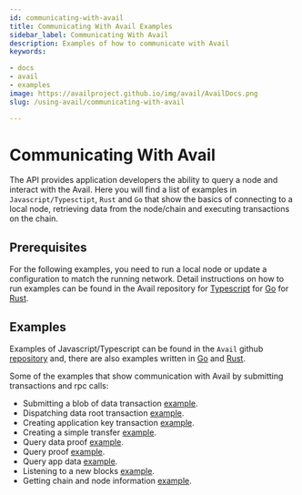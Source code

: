 ```yaml
---
id: communicating-with-avail
title: Communicating With Avail Examples
sidebar_label: Communicating With Avail
description: Examples of how to communicate with Avail
keywords:

- docs
- avail
- examples
image: https://availproject.github.io/img/avail/AvailDocs.png
slug: /using-avail/communicating-with-avail

---
```


# Communicating With Avail

The API provides application developers the ability to query a node and interact with the Avail.
Here you will find a list of examples in `Javascript/Typesctipt`, `Rust` and `Go` that show
the basics of connecting to a local node, retrieving data from the node/chain and executing transactions on the chain.

## Prerequisites

For the following examples, you need to run a local node or update a configuration to match the running network.
Detail instructions on how to run examples can be found in the Avail repository
for [Typescript](https://github.com/availproject/avail/blob/develop/examples/ts/README.md)
for [Go](https://github.com/availproject/avail/blob/develop/examples/go/README.md)
for [Rust](https://github.com/availproject/avail/blob/develop/avail-subxt/examples/README.md).

## Examples

Examples of Javascript/Typescript can be found in the `Avail`
github [repository](https://github.com/availproject/avail/tree/develop/examples/ts)
and, there are also examples written in [Go](https://github.com/availproject/avail/tree/develop/examples/go)
and [Rust](https://github.com/availproject/avail/tree/develop/avail-subxt/examples).

Some of the examples that show communication with Avail by submitting transactions and rpc calls:

- Submitting a blob of data
  transaction [example](https://github.com/availproject/avail/tree/develop/examples/data_submit.ts).
- Dispatching data root
  transaction [example](https://github.com/availproject/avail/tree/develop/examples/dispatch_data_root.ts).
- Creating application key transaction [example](https://github.com/availproject/avail/tree/develop/examples/app_id.ts).
- Creating a simple transfer [example](https://github.com/availproject/avail/tree/develop/examples/ts/src/transfer.ts).
- Query data proof [example](https://github.com/availproject/avail/tree/develop/examples/ts/src/query_proof_data.ts).
- Query proof [example](https://github.com/availproject/avail/tree/develop/examples/ts/src/query_proof.ts).
- Query app data [example](https://github.com/availproject/avail/tree/develop/examples/ts/src/query_app_data.ts).
- Listening to a new
  blocks [example](https://github.com/availproject/avail/tree/develop/examples/ts/src/listen_new_blocks.ts).
- Getting chain and node
  information [example](https://github.com/availproject/avail/tree/develop/examples/ts/src/connect.ts).

